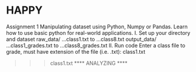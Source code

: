 # HAPPY
Assignment 1
Manipulating dataset using Python, Numpy or Pandas. Learn how to use basic python for real-world applications.
I. Set up your directory and dataset
raw_data/
...class1.txt
      to
...class8.txt
output_data/
...class1_grades.txt
      to
...class8_grades.txt
II. Run code
Enter a class file to grade, must have extension of the file (i.e. .txt): class1.txt
>>> class1.txt
**** ANALYZING ****
